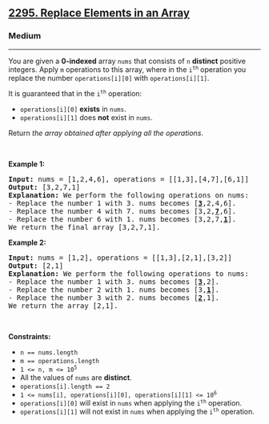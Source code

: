 <h2><a href="https://leetcode.com/problems/replace-elements-in-an-array/">2295. Replace Elements in an Array</a></h2><h3>Medium</h3><hr><div style="user-select: auto;"><p style="user-select: auto;">You are given a <strong style="user-select: auto;">0-indexed</strong> array <code style="user-select: auto;">nums</code> that consists of <code style="user-select: auto;">n</code> <strong style="user-select: auto;">distinct</strong> positive integers. Apply <code style="user-select: auto;">m</code> operations to this array, where in the <code style="user-select: auto;">i<sup style="user-select: auto;">th</sup></code> operation you replace the number <code style="user-select: auto;">operations[i][0]</code> with <code style="user-select: auto;">operations[i][1]</code>.</p>

<p style="user-select: auto;">It is guaranteed that in the <code style="user-select: auto;">i<sup style="user-select: auto;">th</sup></code> operation:</p>

<ul style="user-select: auto;">
	<li style="user-select: auto;"><code style="user-select: auto;">operations[i][0]</code> <strong style="user-select: auto;">exists</strong> in <code style="user-select: auto;">nums</code>.</li>
	<li style="user-select: auto;"><code style="user-select: auto;">operations[i][1]</code> does <strong style="user-select: auto;">not</strong> exist in <code style="user-select: auto;">nums</code>.</li>
</ul>

<p style="user-select: auto;">Return <em style="user-select: auto;">the array obtained after applying all the operations</em>.</p>

<p style="user-select: auto;">&nbsp;</p>
<p style="user-select: auto;"><strong style="user-select: auto;">Example 1:</strong></p>

<pre style="user-select: auto;"><strong style="user-select: auto;">Input:</strong> nums = [1,2,4,6], operations = [[1,3],[4,7],[6,1]]
<strong style="user-select: auto;">Output:</strong> [3,2,7,1]
<strong style="user-select: auto;">Explanation:</strong> We perform the following operations on nums:
- Replace the number 1 with 3. nums becomes [<u style="user-select: auto;"><strong style="user-select: auto;">3</strong></u>,2,4,6].
- Replace the number 4 with 7. nums becomes [3,2,<u style="user-select: auto;"><strong style="user-select: auto;">7</strong></u>,6].
- Replace the number 6 with 1. nums becomes [3,2,7,<u style="user-select: auto;"><strong style="user-select: auto;">1</strong></u>].
We return the final array [3,2,7,1].
</pre>

<p style="user-select: auto;"><strong style="user-select: auto;">Example 2:</strong></p>

<pre style="user-select: auto;"><strong style="user-select: auto;">Input:</strong> nums = [1,2], operations = [[1,3],[2,1],[3,2]]
<strong style="user-select: auto;">Output:</strong> [2,1]
<strong style="user-select: auto;">Explanation:</strong> We perform the following operations to nums:
- Replace the number 1 with 3. nums becomes [<u style="user-select: auto;"><strong style="user-select: auto;">3</strong></u>,2].
- Replace the number 2 with 1. nums becomes [3,<u style="user-select: auto;"><strong style="user-select: auto;">1</strong></u>].
- Replace the number 3 with 2. nums becomes [<u style="user-select: auto;"><strong style="user-select: auto;">2</strong></u>,1].
We return the array [2,1].
</pre>

<p style="user-select: auto;">&nbsp;</p>
<p style="user-select: auto;"><strong style="user-select: auto;">Constraints:</strong></p>

<ul style="user-select: auto;">
	<li style="user-select: auto;"><code style="user-select: auto;">n == nums.length</code></li>
	<li style="user-select: auto;"><code style="user-select: auto;">m == operations.length</code></li>
	<li style="user-select: auto;"><code style="user-select: auto;">1 &lt;= n, m &lt;= 10<sup style="user-select: auto;">5</sup></code></li>
	<li style="user-select: auto;">All the values of <code style="user-select: auto;">nums</code> are <strong style="user-select: auto;">distinct</strong>.</li>
	<li style="user-select: auto;"><code style="user-select: auto;">operations[i].length == 2</code></li>
	<li style="user-select: auto;"><code style="user-select: auto;">1 &lt;= nums[i], operations[i][0], operations[i][1] &lt;= 10<sup style="user-select: auto;">6</sup></code></li>
	<li style="user-select: auto;"><code style="user-select: auto;">operations[i][0]</code> will exist in <code style="user-select: auto;">nums</code> when applying the <code style="user-select: auto;">i<sup style="user-select: auto;">th</sup></code> operation.</li>
	<li style="user-select: auto;"><code style="user-select: auto;">operations[i][1]</code> will not exist in <code style="user-select: auto;">nums</code> when applying the <code style="user-select: auto;">i<sup style="user-select: auto;">th</sup></code> operation.</li>
</ul>
</div>